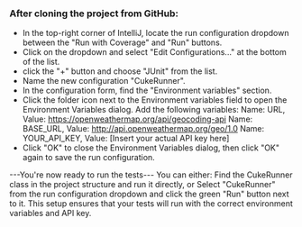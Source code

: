 ### After cloning the project from GitHub:
- In the top-right corner of IntelliJ, locate the run configuration dropdown between the "Run with Coverage" and "Run" buttons.
- Click on the dropdown and select "Edit Configurations..." at the bottom of the list.
- click the "+" button and choose "JUnit" from the list.
- Name the new configuration "CukeRunner".
- In the configuration form, find the "Environment variables" section.
- Click the folder icon next to the Environment variables field to open the Environment Variables dialog.
Add the following variables:
Name: URL, Value: https://openweathermap.org/api/geocoding-api
Name: BASE_URL, Value: http://api.openweathermap.org/geo/1.0
Name: YOUR_API_KEY, Value: [Insert your actual API key here]
- Click "OK" to close the Environment Variables dialog, then click "OK" again to save the run configuration.

---You're now ready to run the tests---
You can either:
Find the CukeRunner class in the project structure and run it directly, or
Select "CukeRunner" from the run configuration dropdown and click the green "Run" button next to it.
This setup ensures that your tests will run with the correct environment variables and API key.